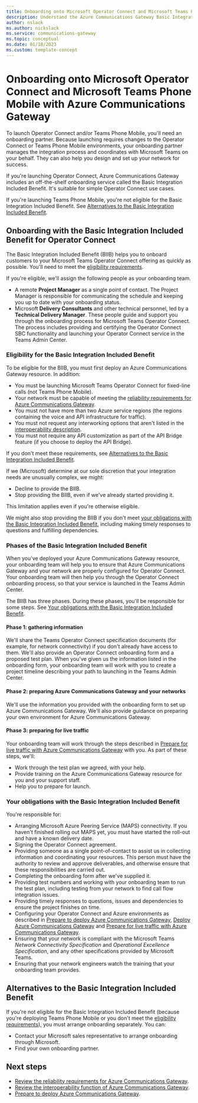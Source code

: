 ```yaml
---
title: Onboarding onto Microsoft Operator Connect and Microsoft Teams Phone Mobile with Azure Communications Gateway
description: Understand the Azure Communications Gateway Basic Integration Included Benefit for onboarding to Teams Operator Connect and your other options for onboarding
author: nslack
ms.author: nickslack
ms.service: communications-gateway
ms.topic: conceptual 
ms.date: 01/18/2023
ms.custom: template-concept 
---
```


# Onboarding onto Microsoft Operator Connect and Microsoft Teams Phone Mobile with Azure Communications Gateway

To launch Operator Connect and/or Teams Phone Mobile, you'll need an onboarding partner. Because launching requires changes to the Operator Connect or Teams Phone Mobile environments, your onboarding partner manages the integration process and coordinates with Microsoft Teams on your behalf. They can also help you design and set up your network for success.

If you're launching Operator Connect, Azure Communications Gateway includes an off-the-shelf onboarding service called the Basic Integration Included Benefit. It's suitable for simple Operator Connect use cases.

If you're launching Teams Phone Mobile, you're not eligible for the Basic Integration Included Benefit. See [Alternatives to the Basic Integration Included Benefit](#alternatives-to-the-basic-integration-included-benefit).

## Onboarding with the Basic Integration Included Benefit for Operator Connect

The Basic Integration Included Benefit (BIIB) helps you to onboard customers to your Microsoft Teams Operator Connect offering as quickly as possible. You'll need to meet the [eligibility requirements](#eligibility-for-the-basic-integration-included-benefit).

If you're eligible, we'll assign the following people as your onboarding team.

- A remote **Project Manager** as a single point of contact. The Project Manager is responsible for communicating the schedule and keeping you up to date with your onboarding status.
- Microsoft **Delivery Consultants** and other technical personnel, led by a **Technical Delivery Manager**. These people guide and support you through the onboarding process for Microsoft Teams Operator Connect. The process includes providing and certifying the Operator Connect SBC functionality and launching your Operator Connect service in the Teams Admin Center.

### Eligibility for the Basic Integration Included Benefit

To be eligible for the BIIB, you must first deploy an Azure Communications Gateway resource. In addition:

- You must be launching Microsoft Teams Operator Connect for fixed-line calls (not Teams Phone Mobile).
- Your network must be capable of meeting the [reliability requirements for Azure Communications Gateway](../reliability/reliability-communications-gateway.md?toc=/azure/communications-gateway/toc.json&bc=/azure/communications-gateway/breadcrumb/toc.json).
- You must not have more than two Azure service regions (the regions containing the voice and API infrastructure for traffic).
- You must not request any interworking options that aren't listed in the [interoperability description](interoperability.md).
- You must not require any API customization as part of the API Bridge feature (if you choose to deploy the API Bridge).

If you don't meet these requirements, see [Alternatives to the Basic Integration Included Benefit](#alternatives-to-the-basic-integration-included-benefit).

If we (Microsoft) determine at our sole discretion that your integration needs are unusually complex, we might:

- Decline to provide the BIIB.
- Stop providing the BIIB, even if we've already started providing it.

This limitation applies even if you're otherwise eligible.

We might also stop providing the BIIB if you don't meet [your obligations with the Basic Integration Included Benefit](#your-obligations-with-the-basic-integration-included-benefit), including making timely responses to questions and fulfilling dependencies.

### Phases of the Basic Integration Included Benefit

When you've deployed your Azure Communications Gateway resource, your onboarding team will help you to ensure that Azure Communications Gateway and your network are properly configured for Operator Connect. Your onboarding team will then help you through the Operator Connect onboarding process, so that your service is launched in the Teams Admin Center.

The BIIB has three phases. During these phases, you'll be responsible for some steps. See [Your obligations with the Basic Integration Included Benefit](#your-obligations-with-the-basic-integration-included-benefit).

#### Phase 1: gathering information

We'll share the Teams Operator Connect specification documents (for example, for network connectivity) if you don't already have access to them. We'll also provide an Operator Connect onboarding form and a proposed test plan. When you've given us the information listed in the onboarding form, your onboarding team will work with you to create a project timeline describing your path to launching in the Teams Admin Center.

#### Phase 2: preparing Azure Communications Gateway and your networks

We'll use the information you provided with the onboarding form to set up Azure Communications Gateway. We'll also provide guidance on preparing your own environment for Azure Communications Gateway.

#### Phase 3: preparing for live traffic

Your onboarding team will work through the steps described in [Prepare for live traffic with Azure Communications Gateway](prepare-for-live-traffic.md) with you. As part of these steps, we'll:

 - Work through the test plan we agreed, with your help.
 - Provide training on the Azure Communications Gateway resource for you and your support staff.
 - Help you to prepare for launch.

### Your obligations with the Basic Integration Included Benefit

You're responsible for:

- Arranging Microsoft Azure Peering Service (MAPS) connectivity. If you haven't finished rolling out MAPS yet, you must have started the roll-out and have a known delivery date.
- Signing the Operator Connect agreement.
- Providing someone as a single point-of-contact to assist us in collecting information and coordinating your resources. This person must have the authority to review and approve deliverables, and otherwise ensure that these responsibilities are carried out.
- Completing the onboarding form after we've supplied it.
- Providing test numbers and working with your onboarding team to run the test plan, including testing from your network to find call flow integration issues.
- Providing timely responses to questions, issues and dependencies to ensure the project finishes on time.
- Configuring your Operator Connect and Azure environments as described in [Prepare to deploy Azure Communications Gateway](prepare-to-deploy.md), [Deploy Azure Communications Gateway](deploy.md) and [Prepare for live traffic with Azure Communications Gateway](prepare-for-live-traffic.md).
- Ensuring that your network is compliant with the Microsoft Teams _Network Connectivity Specification_ and _Operational Excellence Specification_, and any other specifications provided by Microsoft Teams.
- Ensuring that your network engineers watch the training that your onboarding team provides.

## Alternatives to the Basic Integration Included Benefit

If you're not eligible for the Basic Integration Included Benefit (because you're deploying Teams Phone Mobile or you don't meet the [eligibility requirements](#eligibility-for-the-basic-integration-included-benefit)), you must arrange onboarding separately. You can:

- Contact your Microsoft sales representative to arrange onboarding through Microsoft.
- Find your own onboarding partner.

## Next steps

- [Review the reliability requirements for Azure Communications Gateway](../reliability/reliability-communications-gateway.md?toc=/azure/communications-gateway/toc.json&bc=/azure/communications-gateway/breadcrumb/toc.json).
- [Review the interoperability function of Azure Communications Gateway](interoperability.md).
- [Prepare to deploy Azure Communications Gateway](prepare-to-deploy.md).
